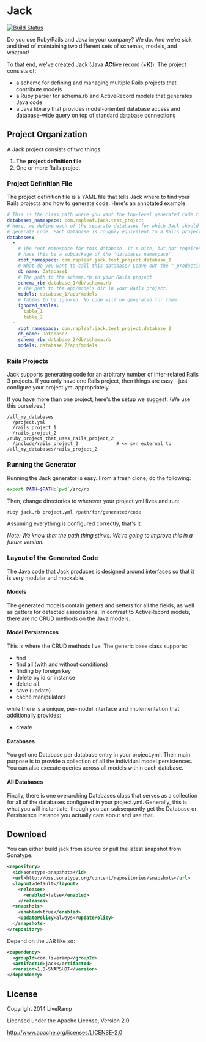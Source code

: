 # Jack

[![Build Status](https://travis-ci.com/LiveRamp/jack.svg?branch=master)](https://travis-ci.com/LiveRamp/jack)

Do you use Ruby/Rails and Java in your company? We do. And we're sick and tired of maintaining two different sets of schemas, models, and whatnot!

To that end, we've created Jack (**J**ava **AC**tive record (+**K**)). The project consists of:

- a scheme for defining and managing multiple Rails projects that contribute models
- a Ruby parser for schema.rb and ActiveRecord models that generates Java code
- a Java library that provides model-oriented database access and database-wide query on top of standard database connections

## Project Organization

A Jack project consists of two things:

1. The **project definition file**
1. One or more Rails project

### Project Definition File

The project definition file is a YAML file that tells Jack where to find your Rails projects and how to generate code. Here's an annotated example:

```yaml
# This is the class path where you want the top-level generated code to go.
databases_namespace: com.rapleaf.jack.test_project
# Here, we define each of the separate databases for which Jack should
# generate code. Each database is roughly equivalent to a Rails project.
databases:
  -
    # The root namespace for this database. It's nice, but not required, to
    # have this be a subpackage of the 'databases_namespace'.
    root_namespace: com.rapleaf.jack.test_project.database_1
    # What do you want to call this database? Leave out the "_production".
    db_name: Database1
    # The path to the schema.rb in your Rails project.
    schema_rb: database_1/db/schema.rb
    # The path to the app/models dir in your Rails project.
    models: database_1/app/models
    # Tables to be ignored. No code will be generated for them.
    ignored_tables:
      table_1
      table_2
  -
    root_namespace: com.rapleaf.jack.test_project.database_2
    db_name: Database2
    schema_rb: database_2/db/schema.rb
    models: database_2/app/models
```

### Rails Projects

Jack supports generating code for an arbitrary number of inter-related Rails 3 projects. If you only have one Rails project, then things are easy - just configure your project.yml appropriately.

If you have more than one project, here's the setup we suggest. (We use this ourselves.)

    /all_my_databases
      /project.yml
      /rails_project_1
      /rails_project_2
    /ruby_project_that_uses_rails_project_2
      /include/rails_project_2              # <= svn external to /all_my_databases/rails_project_2

### Running the Generator

Running the Jack generator is easy. From a fresh clone, do the following:

```sh
export PATH=$PATH:`pwd`/src/rb
```

Then, change directories to wherever your project.yml lives and run:

```sh
ruby jack.rb project.yml /path/for/generated/code
```

Assuming everything is configured correctly, that's it.

_Note: We know that the path thing stinks. We're going to improve this in a future version._

### Layout of the Generated Code

The Java code that Jack produces is designed around interfaces so that it is very modular and mockable.

#### Models

The generated models contain getters and setters for all the fields, as well as getters for detected associations. In contrast to ActiveRecord models, there are no CRUD methods on the Java models.

#### Model Persistences

This is where the CRUD methods live. The generic base class supports:

- find
- find all (with and without conditions)
- finding by foreign key
- delete by id or instance
- delete all
- save (update)
- cache manipulators

while there is a unique, per-model interface and implementation that additionally provides:

- create

#### Databases

You get one Database per database entry in your project.yml. Their main purpose is to provide a collection of all the individual model persistences. You can also execute queries across all models within each database.

#### All Databases

Finally, there is one overarching Databases class that serves as a collection for all of the databases configured in your project.yml. Generally, this is what you will instantiate, though you can subsequently get the Database or Persistence instance you actually care about and use that.

## Download

You can either build jack from source or pull the latest snapshot from
Sonatype:

```xml
<repository>
  <id>sonatype-snapshots</id>
  <url>http://oss.sonatype.org/content/repositories/snapshots</url>
  <layout>default</layout>
    <releases>
      <enabled>false</enabled>
    </releases>
  <snapshots>
    <enabled>true</enabled>
    <updatePolicy>always</updatePolicy>
  </snapshots>
</repository>
```

Depend on the JAR like so:

```xml
<dependency>
  <groupId>com.liveramp</groupId>
  <artifactId>jack</artifactId>
  <version>1.0-SNAPSHOT</version>
</dependency>
```

## License

Copyright 2014 LiveRamp

Licensed under the Apache License, Version 2.0

http://www.apache.org/licenses/LICENSE-2.0
